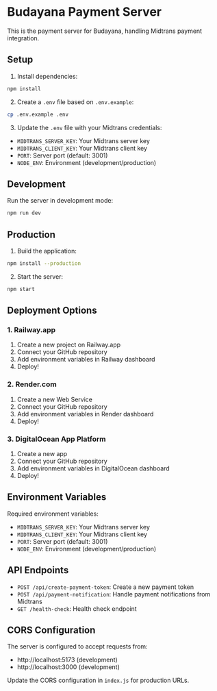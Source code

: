 # Budayana Payment Server

This is the payment server for Budayana, handling Midtrans payment integration.

## Setup

1. Install dependencies:
```bash
npm install
```

2. Create a `.env` file based on `.env.example`:
```bash
cp .env.example .env
```

3. Update the `.env` file with your Midtrans credentials:
- `MIDTRANS_SERVER_KEY`: Your Midtrans server key
- `MIDTRANS_CLIENT_KEY`: Your Midtrans client key
- `PORT`: Server port (default: 3001)
- `NODE_ENV`: Environment (development/production)

## Development

Run the server in development mode:
```bash
npm run dev
```

## Production

1. Build the application:
```bash
npm install --production
```

2. Start the server:
```bash
npm start
```

## Deployment Options

### 1. Railway.app
1. Create a new project on Railway.app
2. Connect your GitHub repository
3. Add environment variables in Railway dashboard
4. Deploy!

### 2. Render.com
1. Create a new Web Service
2. Connect your GitHub repository
3. Add environment variables in Render dashboard
4. Deploy!

### 3. DigitalOcean App Platform
1. Create a new app
2. Connect your GitHub repository
3. Add environment variables in DigitalOcean dashboard
4. Deploy!

## Environment Variables

Required environment variables:
- `MIDTRANS_SERVER_KEY`: Your Midtrans server key
- `MIDTRANS_CLIENT_KEY`: Your Midtrans client key
- `PORT`: Server port (default: 3001)
- `NODE_ENV`: Environment (development/production)

## API Endpoints

- `POST /api/create-payment-token`: Create a new payment token
- `POST /api/payment-notification`: Handle payment notifications from Midtrans
- `GET /health-check`: Health check endpoint

## CORS Configuration

The server is configured to accept requests from:
- http://localhost:5173 (development)
- http://localhost:3000 (development)

Update the CORS configuration in `index.js` for production URLs. 